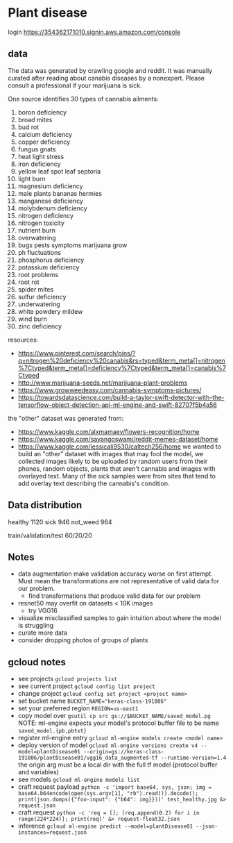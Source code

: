# Plant disease

login https://354362171010.signin.aws.amazon.com/console

## data

The data was generated by crawling google and reddit.
It was manually curated after reading about canabis diseases by a nonexpert.
Please consult a professional if your marijuana is sick.

One source identifies 30 types of cannabis ailments:
1. boron deficiency
1. broad mites
1. bud rot
1. calcium deficiency
1. copper deficiency
1. fungus gnats
1. heat light stress
1. iron deficiency
1. yellow leaf spot leaf septoria
1. light burn
1. magnesium deficiency
1. male plants bananas hermies
1. manganese deficiency
1. molybdenum deficiency
1. nitrogen deficiency
1. nitrogen toxicity
1. nutrient burn
1. overwatering
1. bugs pests symptoms marijuana grow
1. ph fluctuations
1. phosphorus deficiency
1. potassium deficiency
1. root problems
1. root rot
1. spider mites
1. sulfur deficiency
1. underwatering
1. white powdery mildew
1. wind burn
1. zinc deficiency

resources:
* https://www.pinterest.com/search/pins/?q=nitrogen%20deficiency%20canabis&rs=typed&term_meta[]=nitrogen%7Ctyped&term_meta[]=deficiency%7Ctyped&term_meta[]=canabis%7Ctyped
* http://www.marijuana-seeds.net/marijuana-plant-problems
* https://www.growweedeasy.com/cannabis-symptoms-pictures/
* https://towardsdatascience.com/build-a-taylor-swift-detector-with-the-tensorflow-object-detection-api-ml-engine-and-swift-82707f5b4a56

the "other" dataset was generated from:
* https://www.kaggle.com/alxmamaev/flowers-recognition/home
* https://www.kaggle.com/sayangoswami/reddit-memes-dataset/home
* https://www.kaggle.com/jessicali9530/caltech256/home
we wanted to build an "other" dataset with images that may fool the model, we
collected images likely to be uploaded by random users from their phones, random
objects, plants that aren't cannabis and images with overlayed text. Many of
the sick samples were from sites that tend to add overlay text describing the
cannabis's condition.

## Data distribution
healthy  1120
sick     946
not_weed 964

train/validation/test
60/20/20

## Notes
* data augmentation make validation accuracy worse on first attempt. Must mean
the transformations are not representative of valid data for our problem.
  * find transformations that produce valid data for our problem
* resnet50 may overfit on datasets < 10K images
  * try VGG16
* visualize misclassified samples to gain intuition about where the model is
struggling
* curate more data
 * consider dropping photos of groups of plants

## gcloud notes
* see projects `gcloud projects list`
* see current project `gcloud config list project`
* change project `gcloud config set project <project name>`
* set bucket name `BUCKET_NAME="keras-class-191806"`
* set your preferred region `REGION=us-east1`
* copy model over `gsutil cp src gs://$BUCKET_NAME/saved_model.pg` NOTE: ml-engine
expects your model's protocol buffer file to be name `saved_model.{pb,pbtxt}`
* register ml-engine entry `gcloud ml-engine models create <model name>`
* deploy version of model `gcloud ml-engine versions create v4 --model=plantDisease01 --origin=gs://keras-class-191806/plantDisease01/vgg16_data_augmented-tf --runtime-version=1.4` the origin arg must be a local dir with the full tf model (protocol buffer and variables)
* see models `gcloud ml-engine models list`
* craft request payload `python -c 'import base64, sys, json; img = base64.b64encode(open(sys.argv[1], "rb").read()).decode(); print(json.dumps({"foo-input": {"b64": img}}))' test_healthy.jpg &> request.json`
* craft request `python -c 'req = []; [req.append(0.2) for i in range(224*224)]; print(req)' &> request-float32.json`
* inference `gcloud ml-engine predict --model=plantDisease01 --json-instances=request.json`

